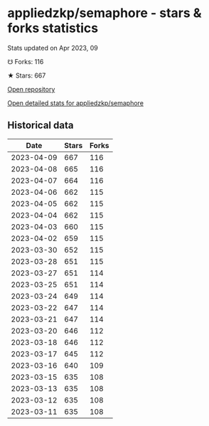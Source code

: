 # appliedzkp/semaphore - stars & forks statistics

Stats updated on Apr 2023, 09

☋ Forks: 116

★ Stars: 667

[Open repository](https://github.com/appliedzkp/semaphore)

[Open detailed stats for appliedzkp/semaphore](https://reviewgithub.com/rep/appliedzkp/semaphore)

## Historical data
| Date | Stars | Forks |
|------|-------|-------|
| 2023-04-09 | 667 | 116 | 
| 2023-04-08 | 665 | 116 | 
| 2023-04-07 | 664 | 116 | 
| 2023-04-06 | 662 | 115 | 
| 2023-04-05 | 662 | 115 | 
| 2023-04-04 | 662 | 115 | 
| 2023-04-03 | 660 | 115 | 
| 2023-04-02 | 659 | 115 | 
| 2023-03-30 | 652 | 115 | 
| 2023-03-28 | 651 | 115 | 
| 2023-03-27 | 651 | 114 | 
| 2023-03-25 | 651 | 114 | 
| 2023-03-24 | 649 | 114 | 
| 2023-03-22 | 647 | 114 | 
| 2023-03-21 | 647 | 114 | 
| 2023-03-20 | 646 | 112 | 
| 2023-03-18 | 646 | 112 | 
| 2023-03-17 | 645 | 112 | 
| 2023-03-16 | 640 | 109 | 
| 2023-03-15 | 635 | 108 | 
| 2023-03-13 | 635 | 108 | 
| 2023-03-12 | 635 | 108 | 
| 2023-03-11 | 635 | 108 | 

